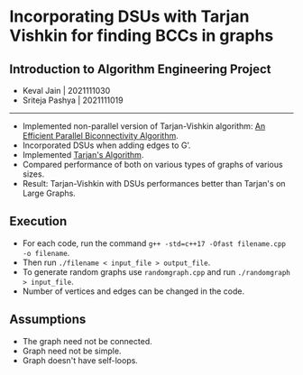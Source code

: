 # Incorporating DSUs with Tarjan Vishkin for finding BCCs in graphs

## Introduction to Algorithm Engineering Project

- Keval Jain | 2021111030
- Sriteja Pashya | 2021111019

---

- Implemented non-parallel version of Tarjan-Vishkin algorithm: [An Efficient Parallel Biconnectivity Algorithm](https://www.researchgate.net/publication/220617428_An_Efficient_Parallel_Biconnectivity_Algorithm).
- Incorporated DSUs when adding edges to G’.
- Implemented [Tarjan's Algorithm](https://en.wikipedia.org/wiki/Tarjan%27s_algorithm).
- Compared performance of both on various types of graphs of various sizes.
- Result: Tarjan-Vishkin with DSUs performances better than Tarjan's on Large Graphs.

## Execution

- For each code, run the command `g++ -std=c++17 -Ofast filename.cpp -o filename`.
- Then run `./filename < input_file > output_file`.
- To generate random graphs use `randomgraph.cpp` and run `./randomgraph > input_file`.
- Number of vertices and edges can be changed in the code.

## Assumptions

- The graph need not be connected.
- Graph need not be simple.
- Graph doesn't have self-loops.
